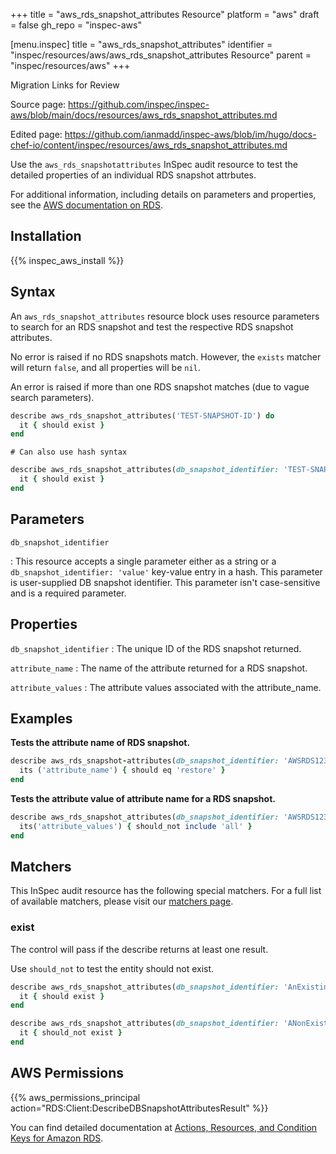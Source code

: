 +++
title = "aws_rds_snapshot_attributes Resource"
platform = "aws"
draft = false
gh_repo = "inspec-aws"

[menu.inspec]
title = "aws_rds_snapshot_attributes"
identifier = "inspec/resources/aws/aws_rds_snapshot_attributes Resource"
parent = "inspec/resources/aws"
+++

<div class="admonition-note">
<p class="admonition-note-title">Migration Links for Review</p>
<div class="admonition-note-text">
<p>Source page: <a href="https://github.com/inspec/inspec-aws/blob/main/docs/resources/aws_rds_snapshot_attributes.md">https://github.com/inspec/inspec-aws/blob/main/docs/resources/aws_rds_snapshot_attributes.md</a></p>
<p>Edited page: <a href="https://github.com/ianmadd/inspec-aws/blob/im/hugo/docs-chef-io/content/inspec/resources/aws_rds_snapshot_attributes.md">https://github.com/ianmadd/inspec-aws/blob/im/hugo/docs-chef-io/content/inspec/resources/aws_rds_snapshot_attributes.md</a></p>
</div>
</div>


Use the `aws_rds_snapshotattributes` InSpec audit resource to test the detailed properties of an individual RDS snapshot attrbutes.

For additional information, including details on parameters and properties, see the [AWS documentation on RDS](https://docs.aws.amazon.com/AmazonRDS/latest/UserGuide/CHAP_GettingStarted.html).

## Installation

{{% inspec_aws_install %}}

## Syntax

An `aws_rds_snapshot_attributes` resource block uses resource parameters to search for an RDS snapshot and test the respective RDS snapshot attributes.  

No error is raised if no RDS snapshots match. However, the `exists` matcher will return `false`, and all properties will be `nil`.  

An error is raised if more than one RDS snapshot matches (due to vague search parameters).

```ruby
describe aws_rds_snapshot_attributes('TEST-SNAPSHOT-ID') do
  it { should exist }
end
```

    # Can also use hash syntax
```ruby
describe aws_rds_snapshot_attributes(db_snapshot_identifier: 'TEST-SNAPSHOT-ID') do
  it { should exist }
end
```

## Parameters

`db_snapshot_identifier`

: This resource accepts a single parameter either as a string or a `db_snapshot_identifier: 'value'` key-value entry in a hash. This parameter is user-supplied DB snapshot identifier. This parameter isn't case-sensitive and is a required parameter.

## Properties

`db_snapshot_identifier`
: The unique ID of the RDS snapshot returned.

`attribute_name`
: The name of the attribute returned for a RDS snapshot.

`attribute_values`
: The attribute values associated with the attribute_name.

## Examples

**Tests the attribute name of RDS snapshot.**

```ruby
describe aws_rds_snapshot-attributes(db_snapshot_identifier: 'AWSRDS123') do
  its ('attribute_name') { should eq 'restore' }
end
```

**Tests the attribute value of attribute name for a RDS snapshot.**

```ruby
describe aws_rds_snapshot_attributes(db_snapshot_identifier: 'AWSRDS123').where('attribute_name' == 'restore') do
  its('attribute_values') { should_not include 'all' }
end
```

## Matchers

This InSpec audit resource has the following special matchers. For a full list of available matchers, please visit our [matchers page](https://www.inspec.io/docs/reference/matchers/).

### exist

The control will pass if the describe returns at least one result.

Use `should_not` to test the entity should not exist.

```ruby
describe aws_rds_snapshot_attributes(db_snapshot_identifier: 'AnExistingRDS') do
  it { should exist }
end
```

```ruby
describe aws_rds_snapshot_attributes(db_snapshot_identifier: 'ANonExistentRDS') do
  it { should_not exist }
end
```

## AWS Permissions

{{% aws_permissions_principal action="RDS:Client:DescribeDBSnapshotAttributesResult" %}}

You can find detailed documentation at [Actions, Resources, and Condition Keys for Amazon RDS](https://docs.aws.amazon.com/IAM/latest/UserGuide/list_amazonrds.html).
